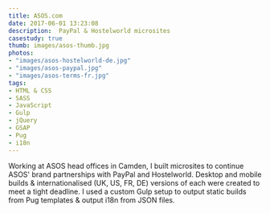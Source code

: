 ```yaml
---
title: ASOS.com
date: 2017-06-01 13:23:08
description:  PayPal & Hostelworld microsites
casestudy: true
thumb: images/asos-thumb.jpg
photos:
- "images/asos-hostelworld-de.jpg"
- "images/asos-paypal.jpg"
- "images/asos-terms-fr.jpg"
tags:
- HTML & CSS
- SASS
- JavaScript
- Gulp
- jQuery
- GSAP
- Pug
- i18n
---
```


Working at ASOS head offices in Camden, I built microsites to continue ASOS' brand partnerships with PayPal and Hostelworld. Desktop and mobile builds & internationalised (UK, US, FR, DE) versions of each were created to meet a tight deadline. I used a custom Gulp setup to output static builds from Pug templates & output i18n from JSON files.